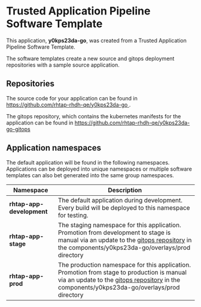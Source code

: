 # Trusted Application Pipeline Software Template

This application, **y0kps23da-go**, was created from a Trusted Application Pipeline Software Template.

The software templates create a new source and gitops deployment repositories with a sample source application. 

## Repositories

The source code for your application can be found in [https://github.com/rhtap-rhdh-qe/y0kps23da-go ](https://github.com/rhtap-rhdh-qe/y0kps23da-go ).
 
The gitops repository, which contains the kubernetes manifests for the application can be found in 
[https://github.com/rhtap-rhdh-qe/y0kps23da-go-gitops ](https://github.com/rhtap-rhdh-qe/y0kps23da-go-gitops ) 

## Application namespaces 

The default application will be found in the following namespaces. Applications can be deployed into unique namespaces or multiple software templates can also bet generated into the same group namespaces.  

|  Namespace   |  Description   |  
| -------- | -------- |   
| **rhtap-app-development** | The default application during development. Every build will be deployed to this namespace for testing. | 
| **rhtap-app-stage** | The staging namespace for this application. Promotion from development to stage is manual via an update to the [gitops repository](https://github.com/rhtap-rhdh-qe/y0kps23da-go-gitops ) in the components/y0kps23da-go/overlays/prod directory |  
| **rhtap-app-prod** | The production namespace for this application. Promotion from stage to production is manual via an update to the [gitops repository](https://github.com/rhtap-rhdh-qe/y0kps23da-go-gitops ) in the components/y0kps23da-go/overlays/prod directory | 